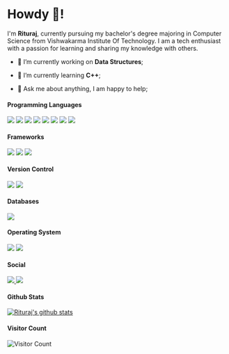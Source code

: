 # Howdy 👋!

I'm **Rituraj**, currently pursuing my bachelor's degree majoring in Computer Science from Vishwakarma Institute Of Technology. I am a tech enthusiast with a passion for learning and sharing my knowledge with others.

- 🔭 I’m currently working on **Data Structures**;

- 🌱 I’m currently learning **C++**;

- 💬 Ask me about anything, I am happy to help;

#### Programming Languages

<img  src="https://img.shields.io/badge/node.js%20-%2343853D.svg?&style=for-the-badge&logo=node.js&logoColor=white"/> <img  src="https://img.shields.io/badge/javascript%20-%23323330.svg?&style=for-the-badge&logo=javascript&logoColor=%23F7DF1E"/> <img  src="https://img.shields.io/badge/html5%20-%23E34F26.svg?&style=for-the-badge&logo=html5&logoColor=white"/> <img  src="https://img.shields.io/badge/css3%20-%231572B6.svg?&style=for-the-badge&logo=css3&logoColor=white"/> <img  src="https://img.shields.io/badge/python%20-%2314354C.svg?&style=for-the-badge&logo=python&logoColor=white"/> <img  src="https://img.shields.io/badge/c%20-%2300599C.svg?&style=for-the-badge&logo=c&logoColor=white"/> <img  src="https://img.shields.io/badge/c++%20-%2300599C.svg?&style=for-the-badge&logo=c%2B%2B&ogoColor=white"/> <img  src="https://img.shields.io/badge/markdown-%23000000.svg?&style=for-the-badge&logo=markdown&logoColor=white"/>

#### Frameworks

<img  src="https://img.shields.io/badge/express.js%20-%23404d59.svg?&style=for-the-badge&logo=expressjs&logoColor=white"/> <img  src="https://img.shields.io/badge/bootstrap%20-%23563D7C.svg?&style=for-the-badge&logo=bootstrap&logoColor=white"/> <img  src="https://img.shields.io/badge/django%20-%23092E20.svg?&style=for-the-badge&logo=django&logoColor=white"/>

#### Version Control

<img  src="https://img.shields.io/badge/git%20-%23F05033.svg?&style=for-the-badge&logo=git&logoColor=white"/> <img  src="https://img.shields.io/badge/github%20-%23121011.svg?&style=for-the-badge&logo=github&logoColor=white"/>

#### Databases

<img  src="https://img.shields.io/badge/postgres-%23316192.svg?&style=for-the-badge&logo=postgresql&logoColor=white"/>

#### Operating System

<img  src="https://img.shields.io/badge/ubuntu%20-%23E95420.svg?&style=for-the-badge&logo=ubuntu&logoColor=white"/> <img  src="https://img.shields.io/badge/windows%20-%23737373.svg?&style=for-the-badge&logo=windows&logoColor=white"/>

#### Social

<a  href="https://twitter.com/rituraj173">

<img  src="https://img.shields.io/badge/Twitter%20-%231DA1F2.svg?&style=for-the-badge&logo=Twitter&logoColor=white"/>

</a>

<a  href="https://www.linkedin.com/in/rituraj-jha-9248821b2/">

<img  src="https://img.shields.io/badge/linkedin%20-%230077B5.svg?&style=for-the-badge&logo=linkedin&logoColor=white"/>

</a>

#### Github Stats

[![Rituraj's github stats](https://github-readme-stats.vercel.app/api?username=blackbeard173&count_private=true&show_icons=true&theme=radical)](https://github.com/blackbeard173/github-readme-stats)

#### Visitor Count

![Visitor Count](https://profile-counter.glitch.me/blackbeard173/count.svg)

